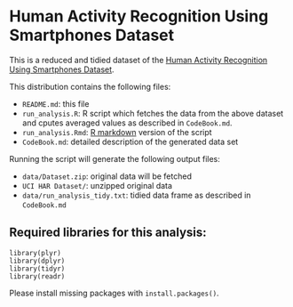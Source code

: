 # Human Activity Recognition Using Smartphones Dataset

This is a reduced and tidied dataset of the [Human Activity
Recognition Using Smartphones Dataset](http://archive.ics.uci.edu/ml/datasets/Human+Activity+Recognition+Using+Smartphones).

This distribution contains the following files:
* `README.md`: this file
* `run_analysis.R`: R script which fetches the data from the above dataset and cputes averaged values as described in `CodeBook.md`.
* `run_analysis.Rmd`: [R markdown](http://rmarkdown.rstudio.com/) version of the script
* `CodeBook.md`: detailed description of the generated data set

Running the script will generate the following output files:
* `data/Dataset.zip`: original data will be fetched
* `UCI HAR Dataset/`: unzipped original data
* `data/run_analysis_tidy.txt`: tidied data frame as described in `CodeBook.md`

## Required libraries for this analysis:
    library(plyr)
    library(dplyr)
    library(tidyr)
    library(readr)
Please install missing packages with `install.packages()`.
